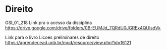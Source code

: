 # Direito
GSI_01_218
Link pra o acesso da disciplina
https://drive.google.com/drive/folders/0B-EUMJd_7QRdU0JGREx4QUlsdVk

Link para o livro Licoes preliminares de direito
https://aprender.ead.unb.br/mod/resource/view.php?id=16121
